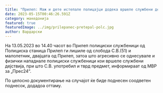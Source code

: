 ```yaml
---
title: "Прилеп: Маж и дете истепале полицајци додека вршеле службени дејствија"
date: 2023-05-15T00:46:26.591Z
category: македонија
featured: true
featuredImage: ../img/prilepanec-pretepal-polc.jpg
author: Вардарски
---
```

<!--StartFragment-->

На 13.05.2023 во 14.40 часот во Прилеп полициски службеници од Полициска станица Прилеп ги лишиле од слобода С.В.(51) и малолетник, двајцата од Прилеп, затоа што агресивно се однесувале и физички нападнале полициски службеници кои вршеле службени дејствија, при што С.В. употребил и тврд предмет, информираат од МВР за „Прес24“.

По целосно документирање на случајот ќе биде поднесен соодветен поднесок, додадоа оттаму. 

<!--EndFragment-->